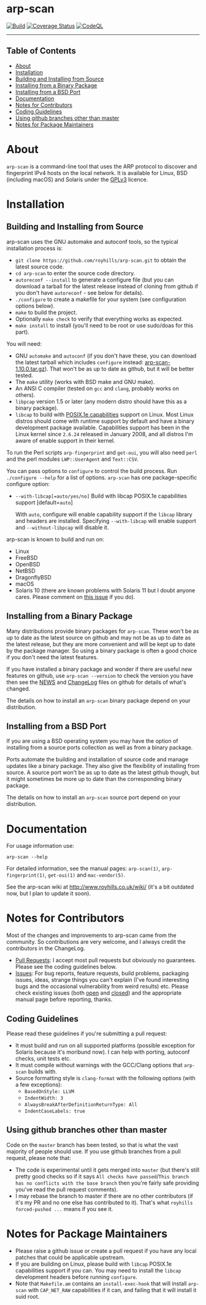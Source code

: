 # arp-scan

[![Build](https://github.com/royhills/arp-scan/actions/workflows/c-cpp.yml/badge.svg)](https://github.com/royhills/arp-scan/actions/workflows/c-cpp.yml)
[![Coverage Status](https://coveralls.io/repos/github/royhills/arp-scan/badge.svg?branch=master)](https://coveralls.io/github/royhills/arp-scan?branch=master)
[![CodeQL](https://github.com/royhills/arp-scan/actions/workflows/codeql.yml/badge.svg)](https://github.com/royhills/arp-scan/actions/workflows/codeql.yml)

---

## Table of Contents

- [About](#about)
- [Installation](#installation)
- [Building and Installing from Source](#building-and-installing-from-source)
- [Installing from a Binary Package](#installing-from-a-binary-package)
- [Installing from a BSD Port](#installing-from-a-BSD-port)
- [Documentation](#documentation)
- [Notes for Contributors](#notes-for-contributors)
- [Coding Guidelines](#coding-guidelines)
- [Using github branches other than master](#using-github-branches-other-than-master)
- [Notes for Package Maintainers](#notes-for-package-maintainers)

# About

`arp-scan` is a command-line tool that uses the ARP protocol to discover and fingerprint IPv4 hosts on the local network. It is available for Linux, BSD (including macOS) and Solaris under the [GPLv3](https://www.gnu.org/licenses/gpl-3.0.en.html) licence.

# Installation

## Building and Installing from Source

arp-scan uses the GNU automake and autoconf tools, so the typical installation process is:

- `git clone https://github.com/royhills/arp-scan.git` to obtain the latest source code.
- `cd arp-scan` to enter the source code directory.
- `autoreconf --install` to generate a configure file (but you can download a tarball for the latest release instead of cloning from github if you don't have `autoreconf` - see below for details).
- `./configure` to create a makefile for your system (see configuration options below).
- `make` to build the project.
- Optionally `make check` to verify that everything works as expected.
- `make install` to install (you'll need to be root or use sudo/doas for this part).

You will need:

- GNU `automake` and `autoconf` (if you don't have these, you can download the latest tarball which includes `configure` instead: [arp-scan-1.10.0.tar.gz](https://github.com/royhills/arp-scan/releases/download/1.10.0/arp-scan-1.10.0.tar.gz)). That won't be as up to date as github, but it will be better tested.
- The `make` utility (works with BSD make and GNU make).
- An ANSI C compiler (tested on `gcc` and `clang`, probably works on others).
- `libpcap` version 1.5 or later (any modern distro should have this as a binary package).
- `libcap` to build with [POSIX.1e capabilities](https://sites.google.com/site/fullycapable/) support on Linux. Most Linux distros should come with runtime support by default and have a binary development package available. Capabilities support has been in the Linux kernel since `2.6.24` released in January 2008, and all distros I'm aware of enable support in their kernel.

To run the Perl scripts `arp-fingerprint` and `get-oui`, you will also need `perl` and the perl modules `LWP::UserAgent` and `Text::CSV`.

You can pass options to `configure` to control the build process. Run `./configure --help` for a list of options. `arp-scan` has one package-specific configure option:

- `--with-libcap[=auto/yes/no]` Build with libcap POSIX.1e capabilities support [default=`auto`]

    With `auto`, configure will enable capability support if the `libcap` library and headers are installed. Specifying `--with-libcap` will enable support and `--without-libpcap` will disable it.

arp-scan is known to build and run on:

 - Linux
 - FreeBSD
 - OpenBSD
 - NetBSD
 - DragonflyBSD
 - macOS
 - Solaris 10 (there are known problems with Solaris 11 but I doubt anyone cares. Please comment on [this issue](https://github.com/royhills/arp-scan/issues/31) if you do).

## Installing from a Binary Package

Many distributions provide binary packages for `arp-scan`. These won't be as up to date as the latest source on github and may not be as up to date as the latest release, but they are more convenient and will be kept up to date by the package manager. So using a binary package is often a good choice if you don't need the latest features.

If you have installed a binary package and wonder if there are useful new features on github, use `arp-scan --version` to check the version you have then see the [NEWS](NEWS.md) and [ChangeLog](ChangeLog) files on github for details of what's changed.

The details on how to install an `arp-scan` binary package depend on your distribution.

## Installing from a BSD Port

If you are using a BSD operating system you may have the option of installing from a source ports collection as well as from a binary package.

Ports automate the building and installation of source code and manage updates like a binary package. They also give the flexibility of installing from source. A source port won't be as up to date as the latest github though, but it might sometimes be more up to date than the corresponding binary package.

The details on how to install an `arp-scan` source port depend on your distribution.

# Documentation

For usage information use:

`arp-scan --help`

For detailed information, see the manual pages: `arp-scan(1)`, `arp-fingerprint(1)`, `get-oui(1)` and `mac-vendor(5)`.

See the arp-scan wiki at http://www.royhills.co.uk/wiki/ (it's a bit outdated now, but I plan to update it soon).

# Notes for Contributors

Most of the changes and improvements to arp-scan came from the community. So contributions are very welcome, and I always credit the contributors in the ChangeLog.

 - [Pull Requests](https://github.com/royhills/arp-scan/pulls): I accept most pull requests but obviously no guarantees. Please see the coding guidelines below.
 - [Issues](https://github.com/royhills/arp-scan/issues): For bug reports, feature requests, build problems, packaging issues, ideas, strange things you can't explain (I've found interesting bugs and the occasional vulnerability from weird results) etc. Please check existing issues (both [open](https://github.com/royhills/arp-scan/issues?q=is%3Aopen+is%3Aissue) and [closed](https://github.com/royhills/arp-scan/issues?q=is%3Aissue+is%3Aclosed)) and the appropriate manual page before reporting, thanks.

## Coding Guidelines

Please read these guidelines if you're submitting a pull request:

 - It must build and run on all supported platforms (possible exception for Solaris because it's moribund now). I can help with porting, autoconf checks, unit tests etc.
 - It must compile without warnings with the GCC/Clang options that `arp-scan` builds with.
 - Source formatting style is `clang-format` with the following options (with a few exceptions):
   - `BasedOnStyle: LLVM`
   - `IndentWidth: 3`
   - `AlwaysBreakAfterDefinitionReturnType: All`
   - `IndentCaseLabels: true`

## Using github branches other than master

Code on the `master` branch has been tested, so that is what the vast majority of people should use. If you use github branches from a pull request, please note that:

 - The code is experimental until it gets merged into `master` (but there's still pretty good checks so if it says `All checks have passed`/`This branch has no conflicts with the base branch` then you're fairly safe providing you've read the pull request comments).
 - I may rebase the branch to master if there are no other contributors (if it's my PR and no one else has contributed to it). That's what `royhills forced-pushed ...` means if you see it.

# Notes for Package Maintainers

 - Please raise a github issue or create a pull request if you have any local patches that could be applicable upstream.
 - If you are building on Linux, please build with `libcap` POSIX.1e capabilities support if you can. You may need to install the `libcap` development headers before running `configure`.
 - Note that `Makefile.am` contains an `install-exec-hook` that will install `arp-scan` with `CAP_NET_RAW` capabilities if it can, and failing that it will install it suid root.
